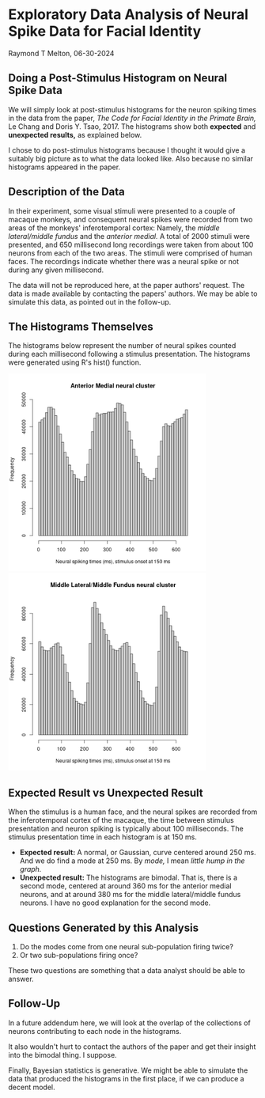 #  Exploratory Data Analysis of Neural Spike Data for Facial Identity

Raymond T Melton, 06-30-2024

## Doing a Post-Stimulus Histogram on Neural Spike Data

We will simply look at  post-stimulus histograms for the neuron spiking times in the data from the paper,
*The Code for Facial Identity in the Primate Brain,* 
Le Chang and Doris Y. Tsao, 2017.
The histograms show both **expected** and **unexpected results,** as explained below.  

I chose to do post-stimulus histograms because I thought it would give a suitably big picture as to what the data looked like.  Also because no similar histograms appeared in the paper.



## Description of the Data

In their experiment, some visual stimuli were presented to a couple of macaque monkeys, and consequent neural spikes were recorded from two areas of the monkeys' inferotemporal cortex:
Namely, the 
*middle lateral/middle fundus*
and the 
*anterior medial.*
A total of 2000 stimuli were presented, and 650 millisecond long recordings were taken from about 100 neurons from each of the two areas. The stimuli were comprised of human faces.
The recordings indicate whether there was a neural spike or not during any given millisecond.

The data will not be reproduced here, at the paper authors' request. The data is made available by contacting the papers' authors. We may  be able to simulate this data, as pointed out in the follow-up.

## The Histograms Themselves  

The histograms below represent the number of neural spikes counted during each millisecond following a stimulus presentation. The histograms were generated using R's hist() function.

<img src="./images/amhist.png" width="400"/>
<img src="./images/mlhist.png" width="400"/>

## Expected Result vs Unexpected Result  

When the stimulus is a human face, and the neural spikes are recorded from the inferotemporal cortex of the macaque, the time between stimulus presentation and neuron spiking is typically about 100 milliseconds. The stimulus presentation time in each histogram is at 150 ms.

* **Expected result:** A normal, or Gaussian, curve centered around 250 ms. And we do find a mode at 250 ms.
By *mode,* I mean *little hump in the graph.*
* **Unexpected result:** The histograms are bimodal.  That is, there is a second mode, centered at around 360 ms for the anterior medial neurons, and at around 380 ms for the middle lateral/middle fundus neurons.
I have no good explanation for the second mode.

## Questions Generated by this Analysis

1. Do the modes come from one neural sub-population firing twice?
2. Or two sub-populations firing once?

These two questions are something that a data analyst should be able to answer.

## Follow-Up

In a future addendum here, we will look at the overlap of the collections of neurons contributing to each node in the histograms.

It also wouldn't hurt to contact the authors of the paper and get their insight into the bimodal thing. I suppose.

Finally, Bayesian statistics is generative. We might be able to simulate the data that produced the histograms in the first place, if we can produce a decent model.
